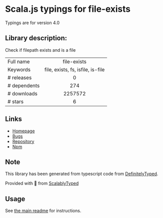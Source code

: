 
# Scala.js typings for file-exists

Typings are for version 4.0

## Library description:
Check if filepath exists and is a file

|                    |                 |
| ------------------ | :-------------: |
| Full name          | file-exists |
| Keywords           | file, exists, fs, isfile, is-file |
| # releases         | 0 |
| # dependents       | 274 |
| # downloads        | 2257572 |
| # stars            | 6 |

## Links
- [Homepage](https://github.com/scottcorgan/file-exists)
- [Bugs](https://github.com/scottcorgan/file-exists/issues)
- [Repository](https://github.com/scottcorgan/file-exists)
- [Npm](https://www.npmjs.com/package/file-exists)
    


## Note
This library has been generated from typescript code from [DefinitelyTyped](https://definitelytyped.org).

Provided with :purple_heart: from [ScalablyTyped](https://github.com/oyvindberg/ScalablyTyped)

## Usage
See [the main readme](../../readme.md) for instructions.


